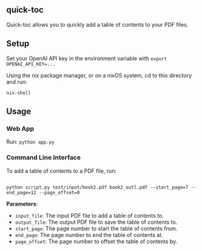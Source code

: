 quick-toc
-------------------------------------------------------------------------

Quick-toc allows you to quickly add a table of contents to your PDF files.

## Setup

Set your OpenAI API key in the environment variable with `export OPENAI_API_KEY=...`

Using the nix package manager, or on a nixOS system, cd to this directory and run:

```
nix-shell
```

## Usage

### Web App

Run: `python app.py`

### Command Line Interface

To add a table of contents to a PDF file, run:

```

python script.py test/input/book2.pdf book2_outl.pdf --start_page=7 --end_page=12 --page_offset=0

```

**Parameters**:

- `input_file`: The input PDF file to add a table of contents to.
- `output_file`: The output PDF file to save the table of contents to.
- `start_page`: The page number to start the table of contents from.
- `end_page`: The page number to end the table of contents at.
- `page_offset`: The page number to offset the table of contents by.
